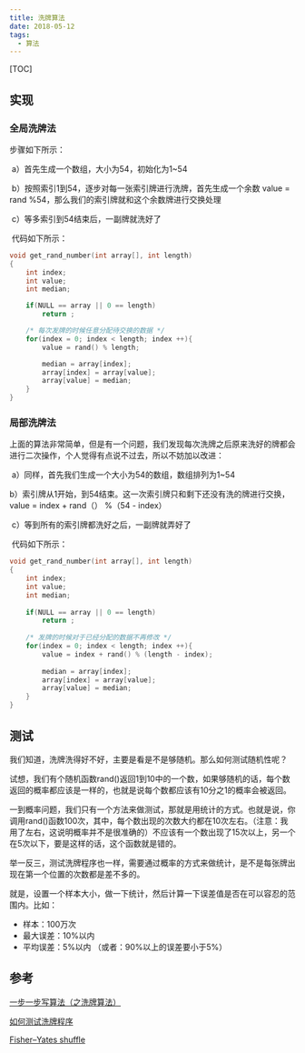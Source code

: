 ```yaml
---
title: 洗牌算法
date: 2018-05-12
tags: 
  - 算法
---
```


[TOC]

## 实现

### 全局洗牌法

步骤如下所示：

​    a）首先生成一个数组，大小为54，初始化为1~54

​    b）按照索引1到54，逐步对每一张索引牌进行洗牌，首先生成一个余数 value = rand %54，那么我们的索引牌就和这个余数牌进行交换处理

​    c）等多索引到54结束后，一副牌就洗好了

​    代码如下所示：

```c++
void get_rand_number(int array[], int length)
{
	int index;
	int value;
	int median;

	if(NULL == array || 0 == length)
		return ;

	/* 每次发牌的时候任意分配待交换的数据 */
	for(index = 0; index < length; index ++){
		value = rand() % length;

		median = array[index];
		array[index] = array[value];
		array[value] = median;
	}
} 
```

### 局部洗牌法

上面的算法非常简单，但是有一个问题，我们发现每次洗牌之后原来洗好的牌都会进行二次操作，个人觉得有点说不过去，所以不妨加以改进：

​    a）同样，首先我们生成一个大小为54的数组，数组排列为1~54

​    b）索引牌从1开始，到54结束。这一次索引牌只和剩下还没有洗的牌进行交换， value = index + rand（） %（54 - index）

​    c）等到所有的索引牌都洗好之后，一副牌就弄好了

​    代码如下所示：

```c++
void get_rand_number(int array[], int length)
{
	int index;
	int value;
	int median;
	
	if(NULL == array || 0 == length)
		return ;
	
	/* 发牌的时候对于已经分配的数据不再修改 */
	for(index = 0; index < length; index ++){
		value = index + rand() % (length - index);
		
		median = array[index];
		array[index] = array[value];
		array[value] = median;
	}
}
```

## 测试

我们知道，洗牌洗得好不好，主要是看是不是够随机。那么如何测试随机性呢？

试想，我们有个随机函数rand()返回1到10中的一个数，如果够随机的话，每个数返回的概率都应该是一样的，也就是说每个数都应该有10分之1的概率会被返回。

一到概率问题，我们只有一个方法来做测试，那就是用统计的方式。也就是说，你调用rand()函数100次，其中，每个数出现的次数大约都在10次左右。（注意：我用了左右，这说明概率并不是很准确的）不应该有一个数出现了15次以上，另一个在5次以下，要是这样的话，这个函数就是错的。

举一反三，测试洗牌程序也一样，需要通过概率的方式来做统计，是不是每张牌出现在第一个位置的次数都是差不多的。

就是，设置一个样本大小，做一下统计，然后计算一下误差值是否在可以容忍的范围内。比如：

- 样本：100万次
- 最大误差：10%以内
- 平均误差：5%以内 （或者：90%以上的误差要小于5%）

## 参考

[一步一步写算法（之洗牌算法）](https://blog.csdn.net/feixiaoxing/article/details/6860339/)

[如何测试洗牌程序](https://coolshell.cn/articles/8593.html)

[Fisher–Yates shuffle](https://en.wikipedia.org/wiki/Fisher%E2%80%93Yates_shuffle)